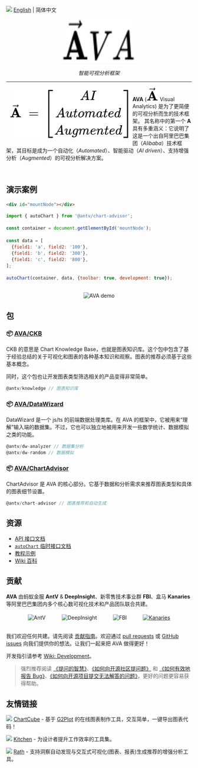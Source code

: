 <img src="https://gw.alipayobjects.com/zos/antfincdn/R8sN%24GNdh6/language.svg" width="18"> [English](../README.md) | 简体中文

<div align="center">
  <img width="200" height="120" src="../common/img/logo.svg" alt="AVA logo">
</div>

<div align="center">

<i>智能可视分析框架</i>

</div>

----

<a href="https://d3js.org"><img src="../common/img/vectorA.svg" align="left" hspace="10" vspace="6"></a>

**AVA** (![AVA logo](../common/img/vectorASymbol.svg) Visual Analytics) 是为了更简便的可视分析而生的技术框架。 其名称中的第一个 **A** 具有多重涵义：它说明了这是一个出自阿里巴巴集团（*Alibaba*）技术框架，其目标是成为一个自动化（*Automated*）、智能驱动（*AI driven*）、支持增强分析（*Augmented*）的可视分析解决方案。

<br />

## 演示案例

```html
<div id="mountNode"></div>
```

```js
import { autoChart } from '@antv/chart-advisor';

const container = document.getElementById('mountNode');

const data = [
  {field1: 'a', field2: '100'},
  {field1: 'b', field2: '300'},
  {field1: 'c', field2: '800'},
];

autoChart(container, data, {toolbar: true, development: true});
```

<br>

<div align="center">
  <img src="https://gw.alipayobjects.com/zos/antfincdn/QTJPYXJpjW/avademo.gif" alt="AVA demo">
</div>

## 包

### 📦 [AVA/CKB](https://github.com/antvis/AVA/blob/master/packages/knowledge/zh-CN/README.zh-CN.md)

CKB 的意思是 Chart Knowledge Base，也就是图表知识库。这个包中包含了基于经验总结的关于可视化和图表的各种基本知识和观察。图表的推荐必须基于这些基本概念。

同时，这个包也让开发图表类型筛选相关的产品变得非常简单。

```js
@antv/knowledge // 图表知识库
```

### 📦 [AVA/DataWizard](https://github.com/antvis/AVA/blob/master/packages/datawizard/zh-CN/README.zh-CN.md)

DataWizard 是一个 js/ts 的前端数据处理类库。在 AVA 的框架中，它被用来“理解”输入端的数据集。不过，它也可以独立地被用来开发一些数学统计、数据模拟之类的功能。

```js
@antv/dw-analyzer // 数据集分析
@antv/dw-random // 数据模拟
```

### 📦 [AVA/ChartAdvisor](https://github.com/antvis/AVA/blob/master/packages/chart-advisor/zh-CN/README.zh-CN.md)

ChartAdvisor 是 AVA 的核心部分。它基于数据和分析需求来推荐图表类型和具体的图表细节设置。

```js
@antv/chart-advisor // 图表推荐和自动生成
```

## 资源

* [API 接口文档](../docs/api/index.md)
* [`autoChart` 临时接口文档](API.zh-CN.md)
* [教程示例](EXAMPLES.zh-CN.md)
* [Wiki 百科](https://github.com/antvis/AVA/wiki)

## 贡献

**AVA** 由蚂蚁金服 **AntV** & **DeepInsight**、新零售技术事业群 **FBI**、盒马 **Kanaries** 等阿里巴巴集团内多个核心数可视化技术和产品团队联合共建。

<div align="center">
  <img src="https://gw.alipayobjects.com/zos/antfincdn/Qv%24T%24KQJpx/19199542.png" alt="AntV" width="60" align="middle" hspace="20">
  <img src="https://gw.alipayobjects.com/zos/antfincdn/1V8%24AMxRRy/3794630be86d8bb484b9a86f8aead2d1.jpg" alt="DeepInsight" width="180" align="middle" hspace="20">
  <img src="https://gw.alipayobjects.com/zos/antfincdn/dDCkaw%26DcH/TB1HVktD9tYBeNjSspkXXbU8VXa-120-60.svg" alt="FBI" width="100" align="middle" hspace="20">
  <a href="https://github.com/Kanaries"><img src="https://gw.alipayobjects.com/zos/antfincdn/lwdITX3bOY/d398c9ee92e4e79a4ea92e7a24b166fe.jpg" alt="Kanaries" width="180" align="middle" hspace="20"></a>
</div>
<br>

我们欢迎任何共建。请先阅读 [贡献指南](./CONTRIBUTING.zh-CN.md)。欢迎通过 [pull requests](https://github.com/antvis/AVA/pulls) 或 [GitHub issues](https://github.com/antvis/AVA/issues) 向我们提供你的想法。让我们一起来把 AVA 做得更好！

开发指引请参考 [Wiki: Development](https://github.com/antvis/AVA/wiki/Development)。

> 强烈推荐阅读 [《提问的智慧》](https://github.com/ryanhanwu/How-To-Ask-Questions-The-Smart-Way)、[《如何向开源社区提问题》](https://github.com/seajs/seajs/issues/545) 和 [《如何有效地报告 Bug》](http://www.chiark.greenend.org.uk/%7Esgtatham/bugs-cn.html)、[《如何向开源项目提交无法解答的问题》](https://zhuanlan.zhihu.com/p/25795393)，更好的问题更容易获得帮助。

## 友情链接

<img src="https://gw.alipayobjects.com/zos/antfincdn/1yMwFkBvyV/chartcube-logo-cube.svg" width="18"> [ChartCube](https://chartcube.alipay.com/) - 基于 [G2Plot](https://github.com/antvis/G2Plot) 的在线图表制作工具，交互简单，一键导出图表代码！

<img src="https://gw.alipayobjects.com/zos/antfincdn/qxCT7b6aLE/LFooOLwmxGLsltmUjTAP.svg" width="18"> [Kitchen](https://kitchen.alipay.com/) - 为设计者提升工作效率的工具集。

<img src="https://ch-resources.oss-cn-shanghai.aliyuncs.com/images/kanaries-circular.png" width="18"> [Rath](https://github.com/Kanaries/Rath) - 支持洞察自动发现与交互式可视化(图表、报表)生成推荐的增强分析工具。
